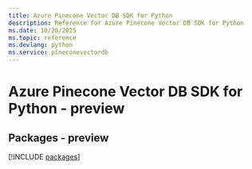 ```yaml
---
title: Azure Pinecone Vector DB SDK for Python
description: Reference for Azure Pinecone Vector DB SDK for Python
ms.date: 10/20/2025
ms.topic: reference
ms.devlang: python
ms.service: pineconevectordb
---
```

# Azure Pinecone Vector DB SDK for Python - preview
## Packages - preview
[!INCLUDE [packages](pinecone-vector-db-index.md)]